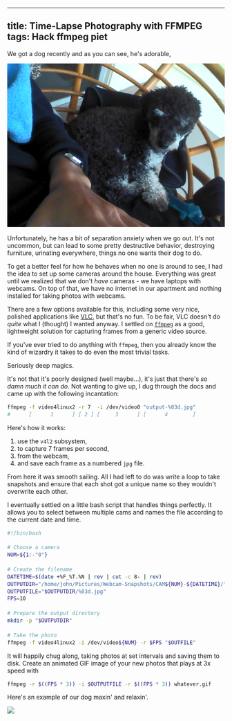 -----------------------------------------
title: Time-Lapse Photography with FFMPEG
tags: Hack ffmpeg piet
-----------------------------------------

We got a dog recently and as you can see, he's adorable,

<img src=/../images/piet01.jpg />

Unfortunately, he has a bit of separation anxiety when we go out. It's not
uncommon, but can lead to some pretty destructive behavior, destroying
furniture, urinating everywhere, things no one wants their dog to do.

To get a better feel for how he behaves when no one is around to see, I had the
idea to set up some cameras around the house. Everything was great until we
realized that we don't *have* cameras - we have laptops with webcams. On top of
that, we have no internet in our apartment and nothing installed for taking
photos with webcams.

There are a few options available for this, including some very nice, polished
applications like [VLC](http://videolan.net), but that's no fun. To be fair,
VLC doesn't do *quite* what I (thought) I wanted anyway. I settled on
[`ffmpeg`](http://ffmpeg.org) as a good, lightweight solution for capturing
frames from a generic video source.

If you've ever tried to do anything with `ffmpeg`, then you already know the
kind of wizardry it takes to do even the most trivial tasks.

Seriously deep magics.

It's not that it's poorly designed (well maybe...), it's just that
there's *so damn much it can do*. Not wanting to give up, I dug through the
docs and came up with the following incantation:

```bash
ffmpeg -f video4linux2 -r 7  -i /dev/video0 "output-%03d.jpg"
#      [      1      ] [ 2 ] [     3      ] [      4        ]
```

Here's how it works:

 1. use the `v4l2` subsystem,
 2. to capture 7 frames per second,
 3. from the webcam,
 4. and save each frame as a numbered `jpg` file.

From here it was smooth sailing. All I had left to do was write a loop to take
snapshots and ensure that each shot got a unique name so they wouldn't
overwrite each other.

I eventually settled on a little bash script that handles things perfectly. It
allows you to select between multiple cams and names the file according to
the current date and time.

```bash
#!/bin/bash

# Choose a camera
NUM=${1:-"0"}

# Create the filename
DATETIME=$(date +%F_%T.%N | rev | cut -c 8- | rev)
OUTPUTDIR="/home/john/Pictures/Webcam-Snapshots/CAM${NUM}-${DATETIME}/"
OUTPUTFILE="$OUTPUTDIR/%03d.jpg"
FPS=10

# Prepare the output directory
mkdir -p "$OUTPUTDIR"

# Take the photo
ffmpeg -f video4linux2 -i /dev/video${NUM} -r $FPS "$OUTFILE"
```

It will happily chug along, taking photos at set intervals and saving them to
disk. Create an animated GIF image of your new photos that plays at 3x speed
with

```bash
ffmpeg -r $((FPS * 3)) -i $OUTPUTFILE -r $((FPS * 3)) whatever.gif
```

Here's an example of our dog maxin' and relaxin'.

<img src=../images/piet-in-bed.gif />

